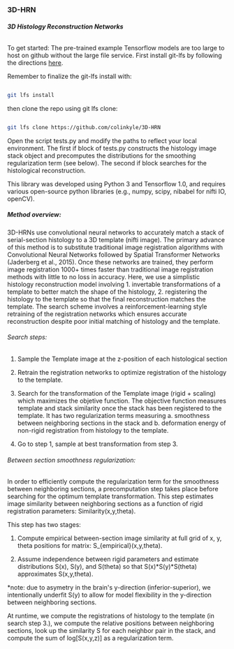 ### 3D-HRN 

##### 3D Histology Reconstruction Networks

###### 
To get started:
The pre-trained example Tensorflow models are too large to host on github without the large file service.  First install git-lfs by following the directions [here](https://git-lfs.github.com/).


Remember to finalize the git-lfs install with:


```bash

git lfs install 
```


then clone the repo using git lfs clone:


```bash

git lfs clone https://github.com/colinkyle/3D-HRN

```



Open the script tests.py and modify the paths to reflect your local environment.  The first if block of tests.py constructs the histology image stack object and precomputes the distributions for the smoothing regularization term (see below).  The second if block searches for the histological reconstruction.



This library was developed using Python 3 and Tensorflow 1.0, and requires various open-source python libraries (e.g., numpy, scipy, nibabel for nifti IO, openCV).




##### Method overview:


3D-HRNs use convolutional neural networks to accurately match a stack of serial-section histology to a 3D template (nifti image).  The primary advance of this method is to substitute traditional image registration algorithms with Convolutional Neural Networks followed by Spatial Transformer Networks (Jaderberg et al., 2015).  Once these networks are trained, they perform image registration 1000+ times faster than traditional image registration methods with little to no loss in accuracy.  Here, we use a simplistic histology reconstruction model involving 1. invertable transformations of a template to better match the shape of the histology, 2. registering the histology to the template so that the final reconstruction matches the template. The search scheme involves a reinforcement-learning style retraining of the registration networks which ensures accurate reconstruction despite poor initial matching of histology and the template.



###### Search steps:


1. Sample the Template image at the z-position of each histological section

2. Retrain the registration networks to optimize registration of the histology to the template.

3. Search for the transformation of the Template image (rigid + scaling) which maximizes the objetive function. The objective function measures template and stack similarity once the stack has been registered to the template.  It has two regularization terms measuring a. smoothness between neighboring sections in the stack and b. deformation energy of non-rigid registration from histology to the template.

4. Go to step 1, sample at best transformation from step 3.



###### Between section smoothness regularization:

In order to efficiently compute the regularization term for the smoothness between neighboring sections, a precomputation step takes place before searching for the optimum template transformation.  This step estimates image similarity between neighboring sections as a function of rigid registration parameters:  Similarity(x,y,theta).  

This step has two stages:

1. Compute empirical between-section image similarity at full grid of x, y, theta positions for matrix: S_{empirical}(x,y,theta).

2. Assume independence between rigid parameters and estimate distributions S(x), S(y), and S(theta) so that S(x)\*S(y)\*S(theta) approximates S(x,y,theta). 

\*note: due to asymetry in the brain's y-direction (inferior-superior), we intentionally underfit S(y) to allow for model flexibility in the y-direction between neighboring sections.



At runtime, we compute the registrations of histology to the template (in search step 3.), we compute the relative positions between neighboring sections, look up the similarity S for each neighbor pair in the stack, and compute the sum of log[S(x,y,z)] as a regularization term.